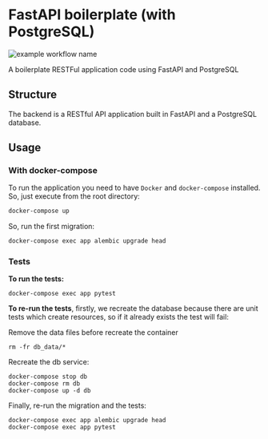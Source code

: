 # FastAPI boilerplate (with PostgreSQL)
![example workflow name](https://github.com/thalesbruno/fastapi-boilerplate/workflows/Tests/badge.svg)

A boilerplate RESTFul application code using FastAPI and PostgreSQL

## Structure
The backend is a RESTful API application built in FastAPI and a PostgreSQL database.

## Usage

### With docker-compose
To run the application you need to have `Docker` and `docker-compose` installed. So, just execute from the root directory:

```bash
docker-compose up
```

So, run the first migration:

```bash
docker-compose exec app alembic upgrade head
```


### Tests
**To run the tests:**

```
docker-compose exec app pytest
```

**To re-run the tests**, firstly, we recreate the database because there are unit tests which create resources, so if it already exists the test will fail:

Remove the data files before recreate the container
```
rm -fr db_data/*
```
Recreate the db service:

```docker
docker-compose stop db
docker-compose rm db
docker-compose up -d db
```

Finally, re-run the migration and the tests:
```
docker-compose exec app alembic upgrade head
docker-compose exec app pytest
```

<!--
### With python virtual environment
If you want to run the application from your terminal, you may create a python virtual environment, install the dependencies and run it using uvicorn:

```bash
python3 -m venv .venv
source ./venv/bin/activate
(.venv) pip install -r requirements/dev.txt
(.venv) cd backend
(.venv) uvicorn main:app --reload
```
-->
